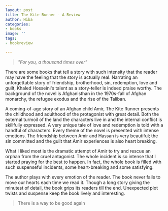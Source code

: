 ```yaml
---
layout: post
title: The Kite Runner - A Review
author: Hiba
categories:
- books
image: ''
tags:
- bookreview

---
```

> _"For you, a thousand times over"_

There are some books that tell a story with such intensity that the reader may have the feeling that the story is actually real. Narrating an unforgettable story of friendship, brotherhood, sin, redemption, love and guilt, Khaled Hosseini's talent as a story-teller is indeed praise worthy. The background of the novel is Afghanisthan in the 1970s-fall of Afghan monarchy, the refugee exodus and the rise of the Taliban.

A coming-of-age story of an Afghan child Amir, The Kite Runner presents the childhood and adulthood of the protagonist with great detail. Both the external turmoil of the land the characters live in and the internal conflict is skillfully expressed. A very unique tale of love and redemption is told with a handful of characters. Every theme of the novel is presented with intense emotions. The friendship between Amir and Hassan is very beautiful; the sin committed and the guilt that Amir experiences is also heart breaking.

What I liked most is the dramatic attempt of Amir to try and rescue an orphan from the cruel antagonist. The whole incident is so intense that I started praying for the  best to happen. In fact, the whole book is filled with such suspenseful incidents, some heart-breaking and some satisfying.

The author plays with every emotion of the reader. The book never fails to move our hearts each time we read it. Though a long story giving the minutest of detail, the book grips its readers till the end. Unexpected plot twists and suspense keep the book lively and interesting.

> There is a way to be good again
